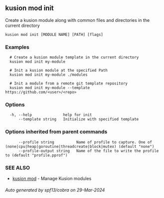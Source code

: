 ## kusion mod init

Create a kusion module along with common files and directories in the current directory

```
kusion mod init [MODULE NAME] [PATH] [flags]
```

### Examples

```
  # Create a kusion module template in the current directory
  kusion mod init my-module
  
  # Init a kusion module at the specified Path
  kusion mod init my-module ./modules
  
  # Init a module from a remote git template repository
  kusion mod init my-module --template https://github.com/<user>/<repo>
```

### Options

```
  -h, --help              help for init
      --template string   Initialize with specified template
```

### Options inherited from parent commands

```
      --profile string          Name of profile to capture. One of (none|cpu|heap|goroutine|threadcreate|block|mutex) (default "none")
      --profile-output string   Name of the file to write the profile to (default "profile.pprof")
```

### SEE ALSO

* [kusion mod](kusion-mod.md)	 - Manage Kusion modules

###### Auto generated by spf13/cobra on 29-Mar-2024
